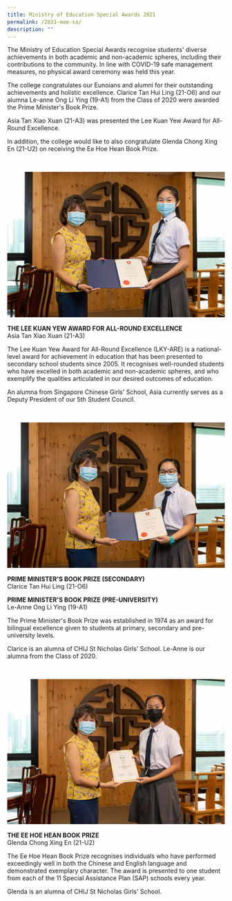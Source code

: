 ```yaml
---
title: Ministry of Education Special Awards 2021
permalink: /2021-moe-sa/
description: ""
---
```

The Ministry of Education Special Awards recognise students' diverse achievements in both academic and non-academic spheres, including their contributions to the community. In line with COVID-19 safe management measures, no physical award ceremony was held this year.

The college congratulates our Eunoians and alumni for their outstanding achievements and holistic excellence. Clarice Tan Hui Ling (21-O6) and our alumna Le-anne Ong Li Ying (19-A1) from the Class of 2020 were awarded the Prime Minister's Book Prize.

Asia Tan Xiao Xuan (21-A3) was presented the Lee Kuan Yew Award for All-Round Excellence.

In addition, the college would like to also congratulate Glenda Chong Xing En (21-U2) on receiving the Ee Hoe Hean Book Prize.

<br>

![](/images/Features/2021-MOE-SA_1.jpeg)

**THE LEE KUAN YEW AWARD FOR ALL-ROUND EXCELLENCE**
<br>Asia Tan Xiao Xuan (21-A3)

The Lee Kuan Yew Award for All-Round Excellence (LKY-ARE) is a national-level award for achievement in education that has been presented to secondary school students since 2005. It recognises well-rounded students who have excelled in both academic and non-academic spheres, and who exemplify the qualities articulated in our desired outcomes of education.

An alumna from Singapore Chinese Girls' School, Asia currently serves as a Deputy President of our 5th Student Council.

<br>

![](/images/Features/2021-MOE-SA_2.jpeg)

**PRIME MINISTER'S BOOK PRIZE (SECONDARY)**
<br>Clarice Tan Hui Ling (21-O6)

**PRIME MINISTER'S BOOK PRIZE (PRE-UNIVERSITY)**
<br> Le-Anne Ong Li Ying (19-A1)

The Prime Minister's Book Prize was established in 1974 as an award for bilingual excellence given to students at primary, secondary and pre-university levels.

Clarice is an alumna of CHIJ St Nicholas Girls' School. Le-Anne is our alumna from the Class of 2020.

<br>

![](/images/Features/2021-MOE-SA_3.jpeg)

**THE EE HOE HEAN BOOK PRIZE**
<br>Glenda Chong Xing En (21-U2)

The Ee Hoe Hean Book Prize recognises individuals who have performed exceedingly well in both the Chinese and English language and demonstrated exemplary character. The award is presented to one student from each of the 11 Special Assistance Plan (SAP) schools every year.

Glenda is an alumna of CHIJ St Nicholas Girls' School.